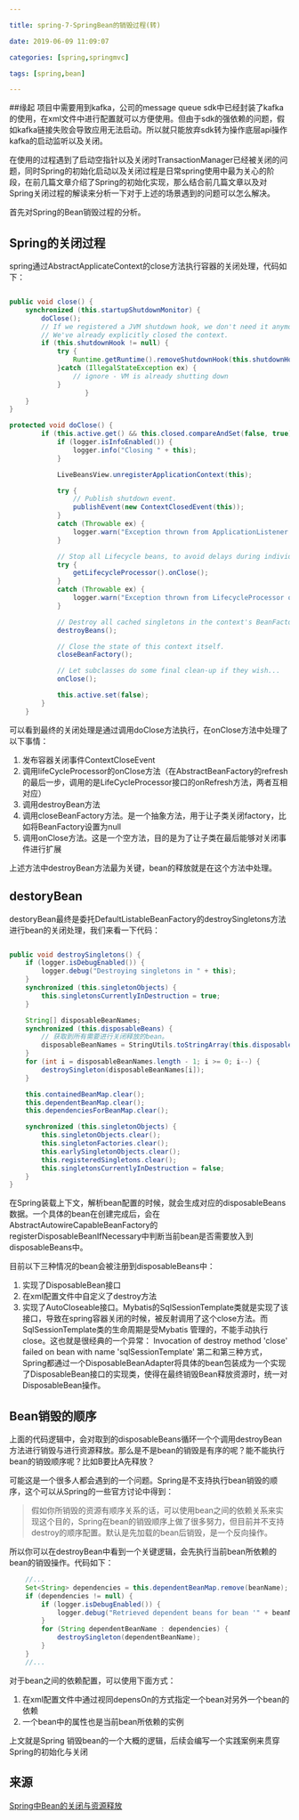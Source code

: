 ```yaml
---

title: spring-7-SpringBean的销毁过程(转)

date: 2019-06-09 11:09:07

categories: [spring,springmvc]

tags: [spring,bean]

---
```



##缘起
项目中需要用到kafka，公司的message queue sdk中已经封装了kafka的使用，在xml文件中进行配置就可以方便使用。但由于sdk的强依赖的问题，假如kafka链接失败会导致应用无法启动。所以就只能放弃sdk转为操作底层api操作kafka的启动监听以及关闭。

在使用的过程遇到了启动空指针以及关闭时TransactionManager已经被关闭的问题，同时Spring的初始化启动以及关闭过程是日常spring使用中最为关心的阶段，在前几篇文章介绍了Spring的初始化实现，那么结合前几篇文章以及对Spring关闭过程的解读来分析一下对于上述的场景遇到的问题可以怎么解决。

首先对Spring的Bean销毁过程的分析。

## Spring的关闭过程
spring通过AbstractApplicateContext的close方法执行容器的关闭处理，代码如下：

```java

public void close() {
    synchronized (this.startupShutdownMonitor) {
	    doClose();
		// If we registered a JVM shutdown hook, we don't need it anymore now:
		// We've already explicitly closed the context.
		if (this.shutdownHook != null) {
			try {
				Runtime.getRuntime().removeShutdownHook(this.shutdownHook);
			}catch (IllegalStateException ex) {
				// ignore - VM is already shutting down
			}
                   }
	}
}

protected void doClose() {
		if (this.active.get() && this.closed.compareAndSet(false, true)) {
			if (logger.isInfoEnabled()) {
				logger.info("Closing " + this);
			}

			LiveBeansView.unregisterApplicationContext(this);

			try {
				// Publish shutdown event.
				publishEvent(new ContextClosedEvent(this));
			}
			catch (Throwable ex) {
				logger.warn("Exception thrown from ApplicationListener handling ContextClosedEvent", ex);
			}

			// Stop all Lifecycle beans, to avoid delays during individual destruction.
			try {
				getLifecycleProcessor().onClose();
			}
			catch (Throwable ex) {
				logger.warn("Exception thrown from LifecycleProcessor on context close", ex);
			}

			// Destroy all cached singletons in the context's BeanFactory.
			destroyBeans();

			// Close the state of this context itself.
			closeBeanFactory();

			// Let subclasses do some final clean-up if they wish...
			onClose();

			this.active.set(false);
		}
	}

```

可以看到最终的关闭处理是通过调用doClose方法执行，在onClose方法中处理了以下事情：

1. 发布容器关闭事件ContextCloseEvent
2. 调用lifeCycleProcessor的onClose方法（在AbstractBeanFactory的refresh的最后一步，调用的是LifeCycleProcessor接口的onRefresh方法，两者互相对应）
3. 调用destroyBean方法
4. 调用closeBeanFactory方法。是一个抽象方法，用于让子类关闭factory，比如将BeanFactory设置为null
5. 调用onClose方法。这是一个空方法，目的是为了让子类在最后能够对关闭事件进行扩展

上述方法中destroyBean方法最为关键，bean的释放就是在这个方法中处理。

## destoryBean
destoryBean最终是委托DefaultListableBeanFactory的destroySingletons方法进行bean的关闭处理，我们来看一下代码：

```java

public void destroySingletons() {
	if (logger.isDebugEnabled()) {
		logger.debug("Destroying singletons in " + this);
	}
	synchronized (this.singletonObjects) {
		this.singletonsCurrentlyInDestruction = true;
	}

	String[] disposableBeanNames;
	synchronized (this.disposableBeans) {
        // 获取到所有需要进行关闭释放的bean。
		disposableBeanNames = StringUtils.toStringArray(this.disposableBeans.keySet());
	}
	for (int i = disposableBeanNames.length - 1; i >= 0; i--) {
		destroySingleton(disposableBeanNames[i]);
	}

	this.containedBeanMap.clear();
	this.dependentBeanMap.clear();
	this.dependenciesForBeanMap.clear();

	synchronized (this.singletonObjects) {
		this.singletonObjects.clear();
		this.singletonFactories.clear();
		this.earlySingletonObjects.clear();
		this.registeredSingletons.clear();
		this.singletonsCurrentlyInDestruction = false;
	}
}
```

在Spring装载上下文，解析bean配置的时候，就会生成对应的disposableBeans数据。一个具体的bean在创建完成后，会在AbstractAutowireCapableBeanFactory的registerDisposableBeanIfNecessary中判断当前bean是否需要放入到disposableBeans中。

目前以下三种情况的bean会被注册到disposableBeans中：

1. 实现了DisposableBean接口
2. 在xml配置文件中自定义了destroy方法
3. 实现了AutoCloseable接口。Mybatis的SqlSessionTemplate类就是实现了该接口，导致在spring容器关闭的时候，被反射调用了这个close方法。而SqlSessionTemplate类的生命周期是受Mybatis
管理的，不能手动执行close。这也就是很经典的一个异常： Invocation of destroy method 'close' failed on bean with name 'sqlSessionTemplate'
第二和第三种方式，Spring都通过一个DisposableBeanAdapter将具体的bean包装成为一个实现了DisposableBean接口的实现类，使得在最终销毁Bean释放资源时，统一对DisposableBean操作。

## Bean销毁的顺序
上面的代码逻辑中，会对取到的disposableBeans循环一个个调用destroyBean方法进行销毁与进行资源释放。那么是不是bean的销毁是有序的呢？能不能执行bean的销毁顺序呢？比如B要比A先释放？

可能这是一个很多人都会遇到的一个问题。Spring是不支持执行bean销毁的顺序，这个可以从Spring的一些官方讨论中得到：

> 假如你所销毁的资源有顺序关系的话，可以使用bean之间的依赖关系来实现这个目的，Spring在bean的销毁顺序上做了很多努力，但目前并不支持destroy的顺序配置。默认是先加载的bean后销毁，是一个反向操作。

所以你可以在destroyBean中看到一个关键逻辑，会先执行当前bean所依赖的bean的销毁操作。代码如下：

```java
    //...
    Set<String> dependencies = this.dependentBeanMap.remove(beanName);
	if (dependencies != null) {
		if (logger.isDebugEnabled()) {
			logger.debug("Retrieved dependent beans for bean '" + beanName + "': " + dependencies);
		}
		for (String dependentBeanName : dependencies) {
			destroySingleton(dependentBeanName);
		}
	}
    //...
```

对于bean之间的依赖配置，可以使用下面方式：

1. 在xml配置文件中通过视同depensOn的方式指定一个bean对另外一个bean的依赖
2. 一个bean中的属性也是当前bean所依赖的实例

上文就是Spring 销毁bean的一个大概的逻辑，后续会编写一个实践案例来贯穿Spring的初始化与关闭

## 来源

[Spring中Bean的关闭与资源释放](Spring中Bean的关闭与资源释放)